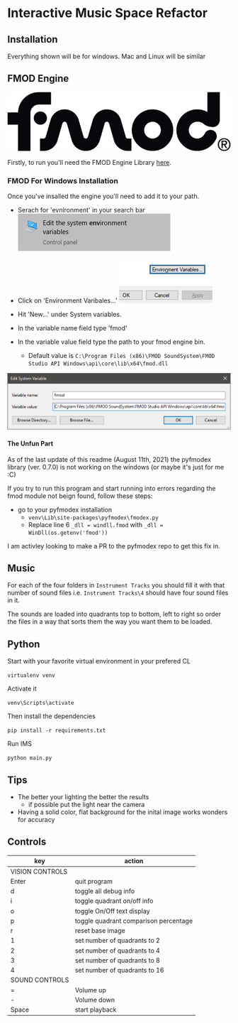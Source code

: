 # Interactive Music Space Refactor

## Installation

Everything shown will be for windows. Mac and Linux will be similar

## FMOD Engine

![fmod logo](Images/FMOD.png)

Firstly, to run you'll need the FMOD Engine Library [here](https://www.fmod.com/download#fmodstudiosuite).

### FMOD For Windows Installation

Once you've insalled the engine you'll need to add it to your path.

- Serach for 'evnironment' in your search bar
![search bar](Images/search.png)
- Click on 'Environment Varibales...'
![env var button](Images/envvarbutton.png)
- Hit 'New...' under System variables.

- In the variable name field type 'fmod'
- In the variable value field type the path to your fmod engine bin. 
  - Default value is `C:\Program Files (x86)\FMOD SoundSystem\FMOD Studio API Windows\api\core\lib\x64\fmod.dll`

![variable info](Images/var.png)

#### The Unfun Part

As of the last update of this readme (August 11th, 2021) the pyfmodex library (ver. 0.7.0) is not working on the windows (or maybe it's just for me :C)

If you try to run this program and start running into errors regarding the fmod module not beign found, follow these steps:

- go to your pyfmodex installation
  - `venv\Lib\site-packages\pyfmodex\fmodex.py`
  - Replace line 6 `_dll = windll.fmod` with `_dll = WinDll(os.getenv('fmod'))`

I am activley looking to make a PR to the pyfmodex repo to get this fix in.

## Music

For each of the four folders in `Instrument Tracks` you should fill it with that number of sound files i.e. `Instrument Tracks\4` should have four sound files in it.

The sounds are loaded into quadrants top to bottom, left to right so order the files in a way that sorts them the way you want them to be loaded.


## Python

Start with your favorite virtual environment in your prefered CL

`virtualenv venv` 

Activate it 

`venv\Scripts\activate`

Then install the dependencies

`pip install -r requirements.txt`

Run IMS

`python main.py`

## Tips

- The better your lighting the better the results
  - if possible put the light near the camera
- Having a solid color, flat background for the inital image works wonders for accuracy


## Controls

| key  | action  |
|---|---|
| VISION CONTROLS | |
| Enter | quit program |
| d  | toggle all debug info |
| i | toggle quadrant on/off info |
| o | toggle On/Off text display |
| p | toggle quadrant comparison percentage |
| r | reset base image |
| 1 | set number of quadrants to 2|
| 2 | set number of quadrants to 4|
| 3 | set number of quadrants to 8|
| 4 | set number of quadrants to 16|
| SOUND CONTROLS | |
| = | Volume up |
| - | Volume down |
| Space | start playback |